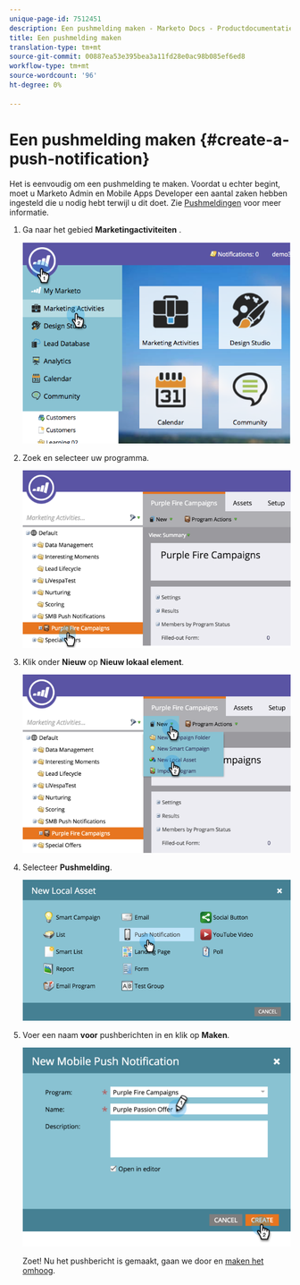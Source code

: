 ```yaml
---
unique-page-id: 7512451
description: Een pushmelding maken - Marketo Docs - Productdocumentatie
title: Een pushmelding maken
translation-type: tm+mt
source-git-commit: 00887ea53e395bea3a11fd28e0ac98b085ef6ed8
workflow-type: tm+mt
source-wordcount: '96'
ht-degree: 0%

---
```



# Een pushmelding maken {#create-a-push-notification}

Het is eenvoudig om een pushmelding te maken. Voordat u echter begint, moet u Marketo Admin en Mobile Apps Developer een aantal zaken hebben ingesteld die u nodig hebt terwijl u dit doet. Zie [Pushmeldingen](understanding-push-notifications.md) voor meer informatie.

1. Ga naar het gebied **Marketingactiviteiten** .

   ![](assets/image2015-4-22-18-3a46-3a14.png)

1. Zoek en selecteer uw programma.

   ![](assets/image2015-4-23-13-3a31-3a43.png)

1. Klik onder **Nieuw** op **Nieuw lokaal element**.

   ![](assets/image2015-4-23-13-3a33-3a20.png)

1. Selecteer **Pushmelding**.

   ![](assets/image2015-4-23-13-3a35-3a6.png)

1. Voer een naam **voor** pushberichten in en klik op **Maken**.

   ![](assets/image2015-4-23-13-3a36-3a56.png)

   Zoet! Nu het pushbericht is gemaakt, gaan we door en [maken het omhoog](configure-mobile-push-notification.md).

